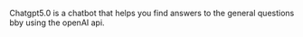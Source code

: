 Chatgpt5.0 is a chatbot that helps you find answers to the general questions bby using the openAI api.

